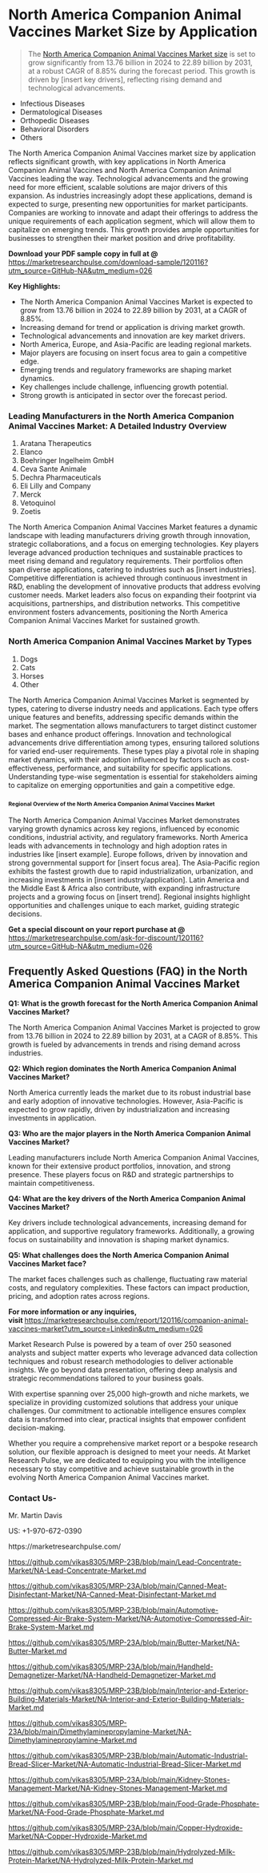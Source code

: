 <h1>North America Companion Animal Vaccines Market&nbsp;Size by Application</h1><blockquote><p>The <a href="https://marketresearchpulse.com/download-sample/120116?utm_source=GitHub-NA&amp;utm_medium=026">North America Companion Animal Vaccines Market size</a> is set to grow significantly from 13.76 billion in 2024 to 22.89 billion by 2031, at a robust CAGR of 8.85% during the forecast period. This growth is driven by [insert key drivers], reflecting rising demand and technological advancements.</p></blockquote><ul><li>Infectious Diseases<li> Dermatological Diseases<li> Orthopedic Diseases<li> Behavioral Disorders<li> Others</li></ul><p>The North America Companion Animal Vaccines market size by application reflects significant growth, with key applications in North America Companion Animal Vaccines and North America Companion Animal Vaccines leading the way. Technological advancements and the growing need for more efficient, scalable solutions are major drivers of this expansion. As industries increasingly adopt these applications, demand is expected to surge, presenting new opportunities for market participants. Companies are working to innovate and adapt their offerings to address the unique requirements of each application segment, which will allow them to capitalize on emerging trends. This growth provides ample opportunities for businesses to strengthen their market position and drive profitability.</p><p><strong>Download your PDF sample copy in full at @ </strong><a href="https://marketresearchpulse.com/download-sample/120116?utm_source=GitHub-NA&amp;utm_medium=026">https://marketresearchpulse.com/download-sample/120116?utm_source=GitHub-NA&amp;utm_medium=026</a></p><p><strong>Key Highlights: </strong></p><ul><li>The North America Companion Animal Vaccines Market is expected to grow from 13.76 billion in 2024 to 22.89 billion by 2031, at a CAGR of 8.85%.</li><li>Increasing demand for trend or application is driving market growth.</li><li>Technological advancements and innovation are key market drivers.</li><li>North America, Europe, and Asia-Pacific are leading regional markets.</li><li>Major players are focusing on insert focus area to gain a competitive edge.</li><li>Emerging trends and regulatory frameworks are shaping market dynamics.</li><li>Key challenges include challenge, influencing growth potential.</li><li>Strong growth is anticipated in sector over the forecast period.</li></ul><h3>Leading Manufacturers in the North America Companion Animal Vaccines Market: A Detailed Industry Overview</h3><ol><li>Aratana Therapeutics</li><li>Elanco</li><li>Boehringer Ingelheim GmbH</li><li>Ceva Sante Animale</li><li>Dechra Pharmaceuticals</li><li>Eli Lilly and Company</li><li>Merck</li><li>Vetoquinol</li><li>Zoetis</li></ol><div class="flex max-w-full flex-col flex-grow"><div class="min-h-8 text-message flex w-full flex-col items-end gap-2 whitespace-normal break-words [.text-message+&amp;]:mt-5" dir="auto" data-message-author-role="assistant" data-message-id="fd8432e4-4910-450d-b182-61b7bfb0a01f" data-message-model-slug="gpt-4o"><div class="flex w-full flex-col gap-1 empty:hidden first:pt-[3px]"><div class="markdown prose w-full break-words dark:prose-invert light"><p>The North America Companion Animal Vaccines Market features a dynamic landscape with leading manufacturers driving growth through innovation, strategic collaborations, and a focus on emerging technologies. Key players leverage advanced production techniques and sustainable practices to meet rising demand and regulatory requirements. Their portfolios often span diverse applications, catering to industries such as [insert industries]. Competitive differentiation is achieved through continuous investment in R&amp;D, enabling the development of innovative products that address evolving customer needs. Market leaders also focus on expanding their footprint via acquisitions, partnerships, and distribution networks. This competitive environment fosters advancements, positioning the North America Companion Animal Vaccines Market for sustained growth.</p></div></div></div></div><h3>North America Companion Animal Vaccines Market by Types</h3><ol><li>Dogs<li> Cats<li> Horses<li> Other</li></ol><div class="flex max-w-full flex-col flex-grow"><div class="min-h-8 text-message flex w-full flex-col items-end gap-2 whitespace-normal break-words [.text-message+&amp;]:mt-5" dir="auto" data-message-author-role="assistant" data-message-id="084470be-0bb7-4664-bddf-5156b4f41249" data-message-model-slug="gpt-4o-mini"><div class="flex w-full flex-col gap-1 empty:hidden first:pt-[3px]"><div class="markdown prose w-full break-words dark:prose-invert light"><p>The North America Companion Animal Vaccines Market is segmented by types, catering to diverse industry needs and applications. Each type offers unique features and benefits, addressing specific demands within the market. The segmentation allows manufacturers to target distinct customer bases and enhance product offerings. Innovation and technological advancements drive differentiation among types, ensuring tailored solutions for varied end-user requirements. These types play a pivotal role in shaping market dynamics, with their adoption influenced by factors such as cost-effectiveness, performance, and suitability for specific applications. Understanding type-wise segmentation is essential for stakeholders aiming to capitalize on emerging opportunities and gain a competitive edge.</p></div></div></div></div><h3><span style="font-size: 11px;">Regional Overview of the North America Companion Animal Vaccines Market</span></h3><div class="flex max-w-full flex-col flex-grow"><div class="min-h-8 text-message flex w-full flex-col items-end gap-2 whitespace-normal break-words [.text-message+&amp;]:mt-5" dir="auto" data-message-author-role="assistant" data-message-id="e9038762-ce64-4e30-91c9-9bd413514231" data-message-model-slug="gpt-4o-mini"><div class="flex w-full flex-col gap-1 empty:hidden first:pt-[3px]"><div class="markdown prose w-full break-words dark:prose-invert light"><p>The North America Companion Animal Vaccines Market demonstrates varying growth dynamics across key regions, influenced by economic conditions, industrial activity, and regulatory frameworks. North America leads with advancements in technology and high adoption rates in industries like [insert example]. Europe follows, driven by innovation and strong governmental support for [insert focus area]. The Asia-Pacific region exhibits the fastest growth due to rapid industrialization, urbanization, and increasing investments in [insert industry/application]. Latin America and the Middle East &amp; Africa also contribute, with expanding infrastructure projects and a growing focus on [insert trend]. Regional insights highlight opportunities and challenges unique to each market, guiding strategic decisions.</p></div></div></div></div><p><strong>Get a special discount on your report purchase at @ </strong><a href="https://marketresearchpulse.com/ask-for-discount/120116?utm_source=GitHub-NA&amp;utm_medium=026">https://marketresearchpulse.com/ask-for-discount/120116?utm_source=GitHub-NA&amp;utm_medium=026</a></p><h2>Frequently Asked Questions (FAQ) in the North America Companion Animal Vaccines Market</h2><p><strong>Q1: What is the growth forecast for the North America Companion Animal Vaccines Market?</strong></p><p>The North America Companion Animal Vaccines Market is projected to grow from 13.76 billion in 2024 to 22.89 billion by 2031, at a CAGR of 8.85%. This growth is fueled by advancements in trends and rising demand across industries.</p><p><strong>Q2: Which region dominates the North America Companion Animal Vaccines Market?</strong></p><p>North America currently leads the market due to its robust industrial base and early adoption of innovative technologies. However, Asia-Pacific is expected to grow rapidly, driven by industrialization and increasing investments in application.</p><p><strong>Q3: Who are the major players in the North America Companion Animal Vaccines Market?</strong></p><p>Leading manufacturers include North America Companion Animal Vaccines, known for their extensive product portfolios, innovation, and strong presence. These players focus on R&amp;D and strategic partnerships to maintain competitiveness.</p><p><strong>Q4: What are the key drivers of the North America Companion Animal Vaccines Market?</strong></p><p>Key drivers include technological advancements, increasing demand for application, and supportive regulatory frameworks. Additionally, a growing focus on sustainability and innovation is shaping market dynamics.</p><p><strong>Q5: What challenges does the North America Companion Animal Vaccines Market face?</strong></p><p>The market faces challenges such as challenge, fluctuating raw material costs, and regulatory complexities. These factors can impact production, pricing, and adoption rates across regions.</p><p><strong>For more information or any inquiries, visit&nbsp;</strong><a href="https://marketresearchpulse.com/report/120116/companion-animal-vaccines-market?utm_source=Linkedin&utm_medium=026">https://marketresearchpulse.com/report/120116/companion-animal-vaccines-market?utm_source=Linkedin&utm_medium=026</a></p><p>Market Research Pulse is powered by a team of over 250 seasoned analysts and subject matter experts who leverage advanced data collection techniques and robust research methodologies to deliver actionable insights. We go beyond data presentation, offering deep analysis and strategic recommendations tailored to your business goals.</p><p>With expertise spanning over 25,000 high-growth and niche markets, we specialize in providing customized solutions that address your unique challenges. Our commitment to actionable intelligence ensures complex data is transformed into clear, practical insights that empower confident decision-making.</p><p>Whether you require a comprehensive market report or a bespoke research solution, our flexible approach is designed to meet your needs. At Market Research Pulse, we are dedicated to equipping you with the intelligence necessary to stay competitive and achieve sustainable growth in the evolving North America Companion Animal Vaccines market.</p><h3><strong>Contact Us-</strong></h3><p>Mr. Martin Davis</p><p>US: +1-970-672-0390</p><p>https://marketresearchpulse.com/</p><p><a href="https://github.com/vikas8305/MRP-23B/blob/main/Lead-Concentrate-Market/NA-Lead-Concentrate-Market.md">https://github.com/vikas8305/MRP-23B/blob/main/Lead-Concentrate-Market/NA-Lead-Concentrate-Market.md</a></p><p><a href="https://github.com/vikas8305/MRP-23A/blob/main/Canned-Meat-Disinfectant-Market/NA-Canned-Meat-Disinfectant-Market.md">https://github.com/vikas8305/MRP-23A/blob/main/Canned-Meat-Disinfectant-Market/NA-Canned-Meat-Disinfectant-Market.md</a></p><p><a href="https://github.com/vikas8305/MRP-23B/blob/main/Automotive-Compressed-Air-Brake-System-Market/NA-Automotive-Compressed-Air-Brake-System-Market.md">https://github.com/vikas8305/MRP-23B/blob/main/Automotive-Compressed-Air-Brake-System-Market/NA-Automotive-Compressed-Air-Brake-System-Market.md</a></p><p><a href="https://github.com/vikas8305/MRP-23A/blob/main/Butter-Market/NA-Butter-Market.md">https://github.com/vikas8305/MRP-23A/blob/main/Butter-Market/NA-Butter-Market.md</a></p><p><a href="https://github.com/vikas8305/MRP-23A/blob/main/Handheld-Demagnetizer-Market/NA-Handheld-Demagnetizer-Market.md">https://github.com/vikas8305/MRP-23A/blob/main/Handheld-Demagnetizer-Market/NA-Handheld-Demagnetizer-Market.md</a></p><p><a href="https://github.com/vikas8305/MRP-23B/blob/main/Interior-and-Exterior-Building-Materials-Market/NA-Interior-and-Exterior-Building-Materials-Market.md">https://github.com/vikas8305/MRP-23B/blob/main/Interior-and-Exterior-Building-Materials-Market/NA-Interior-and-Exterior-Building-Materials-Market.md</a></p><p><a href="https://github.com/vikas8305/MRP-23A/blob/main/Dimethylaminepropylamine-Market/NA-Dimethylaminepropylamine-Market.md">https://github.com/vikas8305/MRP-23A/blob/main/Dimethylaminepropylamine-Market/NA-Dimethylaminepropylamine-Market.md</a></p><p><a href="https://github.com/vikas8305/MRP-23B/blob/main/Automatic-Industrial-Bread-Slicer-Market/NA-Automatic-Industrial-Bread-Slicer-Market.md">https://github.com/vikas8305/MRP-23B/blob/main/Automatic-Industrial-Bread-Slicer-Market/NA-Automatic-Industrial-Bread-Slicer-Market.md</a></p><p><a href="https://github.com/vikas8305/MRP-23A/blob/main/Kidney-Stones-Management-Market/NA-Kidney-Stones-Management-Market.md">https://github.com/vikas8305/MRP-23A/blob/main/Kidney-Stones-Management-Market/NA-Kidney-Stones-Management-Market.md</a></p><p><a href="https://github.com/vikas8305/MRP-23B/blob/main/Food-Grade-Phosphate-Market/NA-Food-Grade-Phosphate-Market.md">https://github.com/vikas8305/MRP-23B/blob/main/Food-Grade-Phosphate-Market/NA-Food-Grade-Phosphate-Market.md</a></p><p><a href="https://github.com/vikas8305/MRP-23A/blob/main/Copper-Hydroxide-Market/NA-Copper-Hydroxide-Market.md">https://github.com/vikas8305/MRP-23A/blob/main/Copper-Hydroxide-Market/NA-Copper-Hydroxide-Market.md</a></p><p><a href="https://github.com/vikas8305/MRP-23B/blob/main/Hydrolyzed-Milk-Protein-Market/NA-Hydrolyzed-Milk-Protein-Market.md">https://github.com/vikas8305/MRP-23B/blob/main/Hydrolyzed-Milk-Protein-Market/NA-Hydrolyzed-Milk-Protein-Market.md</a></p>
